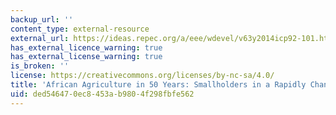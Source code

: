 ```yaml
---
backup_url: ''
content_type: external-resource
external_url: https://ideas.repec.org/a/eee/wdevel/v63y2014icp92-101.html
has_external_licence_warning: true
has_external_license_warning: true
is_broken: ''
license: https://creativecommons.org/licenses/by-nc-sa/4.0/
title: 'African Agriculture in 50 Years: Smallholders in a Rapidly Changing World?'
uid: ded54647-0ec8-453a-b980-4f298fbfe562
---
```

